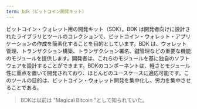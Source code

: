 ```yaml
---
term: bdk（ビットコイン開発キット）
---
```

ビットコイン・ウォレット用の開発キット（SDK）。BDK は開発者向けに設計されたライブラリとツールのコレクションで、ビットコイン・ウォレット・アプリケーションの作成を簡素化することを目的としています。BDK は、ウォレット管理、トランザクション構築、トランザクション署名、鍵管理などの重要な機能のモジュールを提供します。開発者は、これらのモジュールを基に独自のソフトウェアを設計することができます。BDKのコンポーネントは、軽さとモジュール性に重点を置いて開発されており、ほとんどのユースケースに適応可能です。このツールの目的は、ビットコイン・ウォレット開発を集中化し、労力を集中させることである。

> BDKは以前は "Magical Bitcoin "として知られていた。